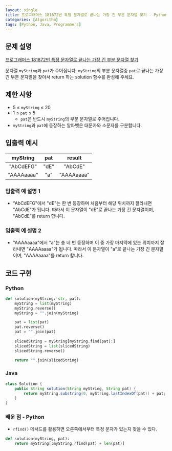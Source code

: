 ```yaml
---
layout: single
title: 프로그래머스 181872번 특정 문자열로 끝나는 가장 긴 부분 문자열 찾기 - Python, Java
categories: [Algorithm]
tags: [Python, Java, Programmers]
---
```


## 문제 설명
[프로그래머스 181872번 특정 문자열로 끝나는 가장 긴 부분 문자열 찾기](https://school.programmers.co.kr/learn/courses/30/lessons/181872)

문자열 `myString`과 `pat`가 주어집니다. `myString`의 부분 문자열중 `pat`로 끝나는 가장 긴 부분 문자열을 찾아서 return 하는 solution 함수를 완성해 주세요.

## 제한 사항

* 5 ≤ `myString` ≤ 20
* 1 ≤ `pat` ≤ 5
  * `pat`은 반드시 `myString`의 부분 문자열로 주어집니다.
* `myString`과 `pat`에 등장하는 알파벳은 대문자와 소문자를 구분합니다.

## 입출력 예시

|  myString  | pat  |   result   |
|:----------:|:----:|:----------:|
| "AbCdEFG"  | "dE" |  "AbCdE"   |
| "AAAAaaaa" | "a"  | "AAAAaaaa" |

### 입출력 예 설명 1

* "AbCdEFG"에서 "dE"는 한 번 등장하며 처음부터 해당 위치까지 잘라내면 "AbCdE"가 됩니다. 따라서 이 문자열이 "dE"로 끝나는 가장 긴 문자열이며, "AbCdE"를 return 합니다.

### 입출력 예 설명 2

* "AAAAaaaa"에서 "a"는 총 네 번 등장하며 이 중 가장 마지막에 있는 위치까지 잘라내면 "AAAAaaaa"가 됩니다. 따라서 이 문자열이 "a"로 끝나는 가장 긴 문자열이며, "AAAAaaaa"를 return 합니다.

## 코드 구현

### Python

```python
def solution(myString: str, pat):
    myString = list(myString)
    myString.reverse()
    myString = "".join(myString)

    pat = list(pat)
    pat.reverse()
    pat = "".join(pat)
    
    slicedString = myString[myString.find(pat):]
    slicedString = list(slicedString)
    slicedString.reverse()

    return "".join(slicedString)
```

### Java

```java
class Solution {
    public String solution(String myString, String pat) {
        return myString.substring(0, myString.lastIndexOf(pat)) + pat;
    }
}
```

### 배운 점 - Python

* `rfind()` 메서드를 활용하면 오른쪽에서부터 특정 문자가 있는지 찾을 수 있다.

```python
def solution(myString, pat):
    return myString[:myString.rfind(pat) + len(pat)]
```